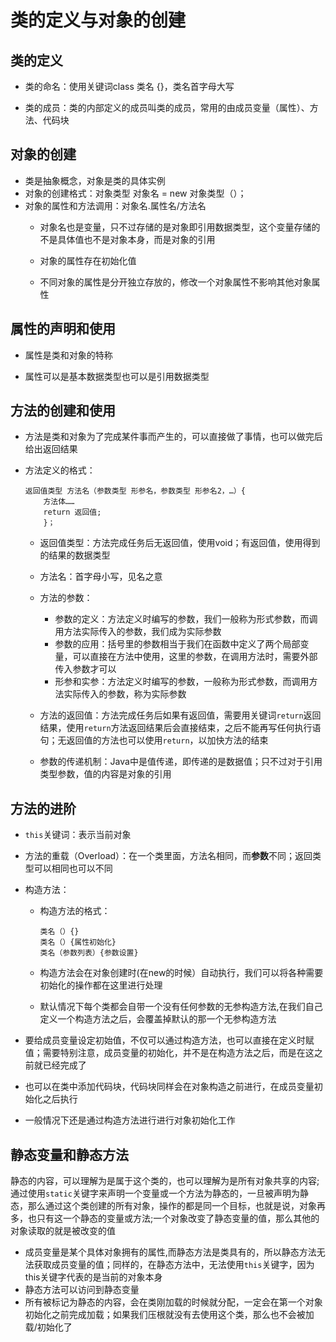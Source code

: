 # 类的定义与对象的创建



## 类的定义



* 类的命名：使用关键词class 类名 {}，类名首字母大写

* 类的成员：类的内部定义的成员叫类的成员，常用的由成员变量（属性）、方法、代码块

  

## 对象的创建



* 类是抽象概念，对象是类的具体实例
* 对象的创建格式：对象类型 对象名 = new 对象类型（）；
* 对象的属性和方法调用：对象名.属性名/方法名
  * 对象名也是变量，只不过存储的是对象即引用数据类型，这个变量存储的不是具体值也不是对象本身，而是对象的引用

  * 对象的属性存在初始化值

  * 不同对象的属性是分开独立存放的，修改一个对象属性不影响其他对象属性

    

## 属性的声明和使用



* 属性是类和对象的特称

* 属性可以是基本数据类型也可以是引用数据类型

  
## 方法的创建和使用



* 方法是类和对象为了完成某件事而产生的，可以直接做了事情，也可以做完后给出返回结果

* 方法定义的格式：

    ```
    返回值类型 方法名（参数类型 形参名，参数类型 形参名2，…）{
    	方法体…… 
    	return 返回值;
    	}；
    ```

    * 返回值类型：方法完成任务后无返回值，使用void；有返回值，使用得到的结果的数据类型

    * 方法名：首字母小写，见名之意

    * 方法的参数：
      * 参数的定义：方法定义时编写的参数，我们一般称为形式参数，而调用方法实际传入的参数，我们成为实际参数
      * 参数的应用：括号里的参数相当于我们在函数中定义了两个局部变量，可以直接在方法中使用，这里的参数，在调用方法时，需要外部传入参数才可以
      * 形参和实参：方法定义时编写的参数，一般称为形式参数，而调用方法实际传入的参数，称为实际参数

    * 方法的返回值：方法完成任务后如果有返回值，需要用关键词``return``返回结果，使用``return``方法返回结果后会直接结束，之后不能再写任何执行语句；无返回值的方法也可以使用``return``，以加快方法的结束

    * 参数的传递机制：Java中是值传递，即传递的是数据值；只不过对于引用类型参数，值的内容是对象的引用

      
## 方法的进阶



* ``this``关键词：表示当前对象

* 方法的重载（Overload）：在一个类里面，方法名相同，而**参数**不同；返回类型可以相同也可以不同

* 构造方法：
  * 构造方法的格式：

    ```
    类名（）{}
    类名（）{属性初始化}
    类名（参数列表）{参数设置}
    ```

  * 构造方法会在对象创建时(在new的时候）自动执行，我们可以将各种需要初始化的操作都在这里进行处理

  * 默认情况下每个类都会自带一个没有任何参数的无参构造方法,在我们自己定义一个构造方法之后，会覆盖掉默认的那一个无参构造方法

* 要给成员变量设定初始值，不仅可以通过构造方法，也可以直接在定义时赋值；需要特别注意，成员变量的初始化，并不是在构造方法之后，而是在这之前就已经完成了

* 也可以在类中添加代码块，代码块同样会在对象构造之前进行，在成员变量初始化之后执行

* 一般情况下还是通过构造方法进行进行对象初始化工作

  
## 静态变量和静态方法



静态的内容，可以理解为是属于这个类的，也可以理解为是所有对象共享的内容;通过使用``static``关键字来声明一个变量或一个方法为静态的，一旦被声明为静态，那么通过这个类创建的所有对象，操作的都是同一个目标，也就是说，对象再多，也只有这一个静态的变量或方法;一个对象改变了静态变量的值，那么其他的对象读取的就是被改变的值
* 成员变量是某个具体对象拥有的属性,而静态方法是类具有的，所以静态方法无法获取成员变量的值；同样的，在静态方法中，无法使用``this``关键字，因为this关键字代表的是当前的对象本身
* 静态方法可以访问到静态变量
* 所有被标记为静态的内容，会在类刚加载的时候就分配，一定会在第一个对象初始化之前完成加载；如果我们压根就没有去使用这个类，那么也不会被加载/初始化了